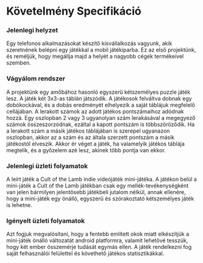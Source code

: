 # Követelmény Specifikáció

### Jelenlegi helyzet
Egy telefonos alkalmazásokat készítő kisvállalkozás vagyunk, akik szeretnének belépni egy játékkal a mobil játékiparba.
Ez az első projektünk, és reméljük, hogy megállja majd a helyét a nagyobb cégek termékeivel szemben.

### Vágyálom rendszer
A projektünk egy amőbához hasonló egyszerű kétszemélyes puzzle játék lesz.
A játék két 3x3-as táblán játszódik. A játékosok felváltva dobnak egy dobókockával, és a dobás eredményét
elhelyezik a saját táblájuk megfelelő cellájában. A lerakott számok az adott játékos pontszámaihoz adódnak hozzá.
Egy oszlopban 2 vagy 3 ugyanolyan szám lerakásával a megegyező számok összeszorzódnak, ezáltal a kapott pontszám is többszöröződik.
Ha a lerakott szám a másik játékos táblájában is szerepel ugyanazon oszlopban, akkor az a szám és az általa szerzett pontszám a másik játékostól elveszik.
Akkor ér véget a játék, ha valamelyik játékos táblája megtelik, és a győzelem azé lesz, akinek több pontja van ekkor.

### Jelenlegi üzleti folyamatok
A leírt játék a Cult of the Lamb indie videójáték mini-játéka. A játékon belül a mini-játék a Cult of the Lamb játékban
csak egy mellék-tevékenységként van jelen bármilyen jelentősebb játékbeli jutalom nélkül, annak ellenére, hogy a mini-játék
egy önálló, egyszerű és szórakoztató kétszemélyes játék is lehetne.

### Igényelt üzleti folyamatok
Azt fogjuk megvalósítani, hogy a fentebb említett okok miatt elkészítjük a mini-játék önálló változatát android platformra,
valamit lehetővé tesszük, hogy két ember összemérje tudását egymás ellen. 
A játék rendelkezni fog saját felhasználói felülettel és követhető játékos statisztikákkal.